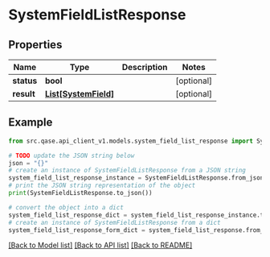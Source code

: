 # SystemFieldListResponse


## Properties

Name | Type | Description | Notes
------------ | ------------- | ------------- | -------------
**status** | **bool** |  | [optional] 
**result** | [**List[SystemField]**](SystemField.md) |  | [optional] 

## Example

```python
from src.qase.api_client_v1.models.system_field_list_response import SystemFieldListResponse

# TODO update the JSON string below
json = "{}"
# create an instance of SystemFieldListResponse from a JSON string
system_field_list_response_instance = SystemFieldListResponse.from_json(json)
# print the JSON string representation of the object
print(SystemFieldListResponse.to_json())

# convert the object into a dict
system_field_list_response_dict = system_field_list_response_instance.to_dict()
# create an instance of SystemFieldListResponse from a dict
system_field_list_response_form_dict = system_field_list_response.from_dict(system_field_list_response_dict)
```
[[Back to Model list]](../README.md#documentation-for-models) [[Back to API list]](../README.md#documentation-for-api-endpoints) [[Back to README]](../README.md)


